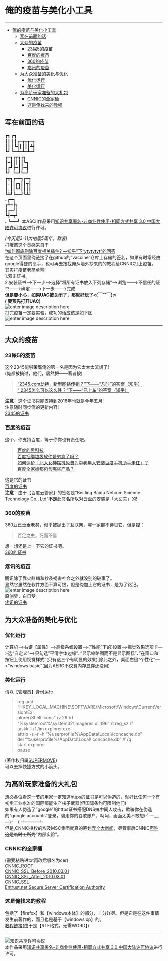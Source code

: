 <h1 id="俺的疫苗与美化小工具">俺的疫苗与美化小工具</h1>

<hr>

<p><div class="toc">
<ul>
<li><a href="#俺的疫苗与美化小工具">俺的疫苗与美化小工具</a><ul>
<li><a href="#写在前面的话">写在前面的话</a></li>
<li><a href="#大众的疫苗">大众的疫苗</a><ul>
<li><a href="#23屎5的疫苗">23屎5的疫苗</a></li>
<li><a href="#百度的疫苗">百度的疫苗</a></li>
<li><a href="#360的疫苗">360的疫苗</a></li>
<li><a href="#疼讯的疫苗">疼讯的疫苗</a></li>
</ul>
</li>
<li><a href="#为大众准备的美化与优化">为大众准备的美化与优化</a><ul>
<li><a href="#优化运行">优化运行</a></li>
<li><a href="#美化运行">美化运行</a></li>
</ul>
</li>
<li><a href="#为高阶玩家准备的大礼包">为高阶玩家准备的大礼包</a><ul>
<li><a href="#cnnic的全家桶">CNNIC的全家桶</a></li>
<li><a href="#这是俺找来的教程">这是俺找来的教程</a></li>
</ul>
</li>
</ul>
</li>
</ul>
</div>
</p>

<h2 id="写在前面的话">写在前面的话</h2>
┏┓  ┏┓ 　　　　　　 　　　　　　  　　　<br>
┃┃  ┃┃┏━┳┳┳━┓<br>
┃┃  ┃┗┫┃┃┃┃┻┫<br>
┗┛  ┗━┻━┻━┻━┛ <br>
┏━┓┏┳┓┏┓  <br>
┃━┃┃┃┃┃┗┓  <br>
┃┏┛┣━┃┃━┫  <br>
┗┛ .┗━┛┗━┛  <br>
┏┳┓┏━━┓┏━┓ <br>
┃. ┃┃┏┓┃┃┳┃<br>
┃.  ┃┃┗┛┃┃┃┃ <br>
┗┻┛┗━━┛┗┻┛ <br>
   ..┏━┓<br>
┏┻━┣┓   <br>
 ┃┏━┛┃<br>
  ┗┫━┳┛ <br>
     ..┗━┛  本ASCII作品采用<a rel="license" href="http://creativecommons.org/licenses/by-nc-sa/3.0/cn/">知识共享署名-非商业性使用-相同方式共享 3.0 中国大陆许可协议</a>进行许可。
<p><em>(今天是3-11大地震5周年，默哀)</em> <br>
打疫苗这个灵感来自于 <br>
<a href="https://www.zhihu.com/question/30796689/answer/49517439">“如何彻底删除百度相关插件? —知乎”下“ytytytyt”的回答</a> <br>
在这个页面里俺链接了在github的”vaccine”仓库上存储的签名，如果有时常经由google得瑟的高手，也可再去按找俺从墙外抄来的的教程给CNNIC打上疫苗。 <br>
其实打疫苗老简单辣! <br>
1.双击证书。 <br>
2.安装证书——&gt;下一步——&gt;选择”将所有证书放入下列存储”——&gt;浏览——-&gt;不信任的证书——-&gt;确定———&gt;下一步——-&gt;完成 <br>
<strong>但是要小心，如果UAC被关闭了，那就好玩了&lt;(￣︶￣)↗ </strong> <br>
<strong>( 要预先打开UAC)</strong> <br>
<img src="https://github.com/th00/Files/blob/master/%E6%97%A0%E6%A0%87%E9%A2%988.png?raw=true" alt="enter image description here" title=""> <br>
打完疫苗一定要实验，成功的话应该是如下图 <br>
<img src="http://himg2.huanqiu.com/attachment2010/2015/1124/20151124111709145.jpg" alt="enter image description here" title=""></p>

<hr>



<h2 id="大众的疫苗">大众的疫苗</h2>



<h3 id="23屎5的疫苗"><strong>23</strong>屎<strong>5</strong>的疫苗</h3>

<p>这个2345能够荣膺俺的第一名是因为它太太太流氓了! <br>
(俺都被搞过，他们，居然把——著者按)</p>

<blockquote>
  <p><a href="https://www.zhihu.com/question/21515163/answer/18500287">“2345.com劫持，新型网络传销？”下——“凡时”的答案（知乎）</a> <br>
  <a href="https://www.zhihu.com/question/22132143/answer/29138177">“ 2345怎么可以这么贱？”下——“已上车”的答案（知乎）</a></p>
</blockquote>

<p><strong>注意</strong>：这个证书只能支持到2016年也就是今年五月! <br>
注意随时同步俺的更新内容! <br>
<a href="https://github.com/th00/vaccine/blob/master/2345%28To2016-5-23%29.cer?raw=true">2345的证书</a></p>



<h3 id="百度的疫苗">百度的疫苗</h3>

<p>这个，你支持百度，等于你你也有责任吧。</p>

<blockquote>
  <p><a href="https://www.zhihu.com/question/26159910/answer/68782602">百度的黑科技</a> <br>
  <a href="https://www.zhihu.com/question/34870256/answer/83006115">百度捆绑垃圾软件是穷疯了吗？</a> <br>
  <a href="https://www.zhihu.com/question/40657947/answer/88372918">如何评价「北大女神摆摊免费为中老年人安装百度手机助手走红」？</a> <br>
  <a href="https://www.zhihu.com/question/29816213/answer/64238094">百度全家桶都包含哪些产品？</a></p>
</blockquote>

<p>这是它的证书 <br>
<a href="https://github.com/th00/vaccine/blob/master/BAIDU%28To2017-2-12%29.cer?raw=true">百度的证书</a> <br>
<strong>注意</strong>：由于【百度云管家】的签名是”BeiJing Baidu Netcom Science Technology Co., Ltd”<strong>不是</strong>此签名所以对云盘的安装是「大丈夫」的!</p>



<h3 id="360的疫苗"><strong>360</strong>的疫苗</h3>

<p>360业已垂垂老矣，似乎被抛出了互联网，哪一家都不待见它，但是捏：</p>

<blockquote>
  <p>百足之虫，死而不僵</p>
</blockquote>

<p>想一想还是上一下它的证书吧。 <br>
<a href="https://github.com/th00/vaccine/blob/master/360%28To2019-3-29%29.cer?raw=true">360的证书</a></p>



<h3 id="疼讯的疫苗">疼讯的疫苗</h3>

<p>腾讯除了靠火麒麟和抄袭祸害社会之外就没别的破事了。 <br>
显然它虽然在软件方面不算可恨，但是俺加上它的证书，是为了铭记。 <br>
<img src="https://github.com/th00/vaccine/blob/master/f11f3a292df5e0fe57cd7bae5f6034a85fdf724c.jpg?raw=true" alt="enter image description here" title=""> <br>
原创梦，白日梦。 <br>
<a href="https://github.com/th00/vaccine/blob/master/Tencent%28To2019-3-29%29.cer?raw=true">疼讯的证书</a></p>

<h2 id="为大众准备的美化与优化">为大众准备的美化与优化</h2>



<h3 id="优化运行">优化运行</h3>

<p>计算机——&gt;右键【属性】——&gt;高级系统设置—–&gt;(“性能”下的)设置—-&gt;视觉效果选项卡—&gt;选“自定义”—&gt;只勾选”平滑字体边缘”、”显示缩略图而不是显示图标”、”在窗口和按钮上使用视觉样式”(只有这三个有明显的效果),除此之外，桌面右键“个性化”—&gt;”windows basic”(因为AERO不仅费内存显存还没用)</p>



<h3 id="美化运行">美化运行</h3>

<p>请以【管理员】身份运行</p>

<blockquote>
  <p>reg add “HKEY_LOCAL_MACHINE\SOFTWARE\Microsoft\Windows\CurrentVersion\Ex <br>
  plorer\Shell Icons” /v 29 /d “%systemroot%\system32\imageres.dll,196” /t reg_sz /f <br>
  taskkill /f /im explorer.exe <br>
  attrib -s -r -h “%userprofile%\AppData\Local\iconcache.db” <br>
  del “%userprofile%\AppData\Local\iconcache.db” /f /q <br>
  start explorer <br>
  pause</p>
</blockquote>

<p>(著作权归属<a href="http://blog.sina.com.cn/s/blog_5d2ced280100ocvb.html">SUPERMOVE</a>) <br>
可以去掉快捷方式的小箭头。</p>



<h2 id="为高阶玩家准备的大礼包">为高阶玩家准备的大礼包</h2>

<p>想必各位看这一节的用家一定知道https的证书是可以伪造的，就好比任何一个有初步工业水准的国际都能生产核子武器(但国际条约可限制他们) <br>
如果有人伪造了”google”的https证书搭配DNS搞中间人攻击，欺骗你在伪造的”google accounts”登录，骗走你的谷歌账户，呵呵，画面太美不敢想(╯—﹏—)╯（ ┷━━━┷  <br>
但是,CNNIC授权的埃及MSC集团就真的筹划<a href="https://blog.mozilla.org/security/2015/03/23/revoking-trust-in-one-cnnic-intermediate-certificate/">弄个大新闻</a>，尽管事后CNNIC<a href="http://www.cnnic.net.cn/gywm/xwzx/xwzxtzgg/201503/t20150325_52018.htm">声称</a><del>这是临时工所为</del>“内部实验”。</p>



<h3 id="cnnic的全家桶">CNNIC的全家桶</h3>

<p>(需要粘贴进txt再改后缀名为cer) <br>
<a href="https://github.com/th00/Files/blob/master/CNNIC%20ROOT.cer">CNNIC_ROOT</a> <br>
<a href="https://github.com/th00/vaccine/raw/master/CNNIC_SSL_Before_2010.03.01.cer">CNNIC_SSL_Before_2010.03.01</a> <br>
<a href="https://github.com/th00/vaccine/raw/master/CNNIC_SSL_After_2010.03.01.cer">CNNIC_SSL_After_2010.03.01</a> <br>
<a href="https://github.com/th00/vaccine/raw/master/CNNIC_SSL.cer">CNNIC_SSL</a> <br>
<a href="https://github.com/th00/vaccine/raw/master/Entrust.net%20Secure%20Server%20Certification%20Authority.cer">Entrust.net Secure Server Certification Authority</a></p>



<h3 id="这是俺找来的教程">这是俺找来的教程</h3>

<p>包括了【firefox】和【windows本体】的部分，十分详尽。但是它是在这件事情发生前著作的，而且也是基于【windows xp】的。 <br>
<a href="https://github.com/th00/Files/blob/master/CNNIC%E7%96%AB%E8%8B%97%E6%8E%A5%E7%A7%8D%E6%93%8D%E4%BD%9C%E6%8C%87%E5%8D%97.rtf?raw=true">教程链接</a>(由于是【RTF格式，无需WORD】)</p>

<hr>

<p><a rel="license" href="http://creativecommons.org/licenses/by-nc-sa/3.0/cn/"><img alt="知识共享许可协议" src="https://i.creativecommons.org/l/by-nc-sa/3.0/cn/88x31.png"></a><br>本作品采用<a rel="license" href="http://creativecommons.org/licenses/by-nc-sa/3.0/cn/">知识共享署名-非商业性使用-相同方式共享 3.0 中国大陆许可协议</a>进行许可。</p>
